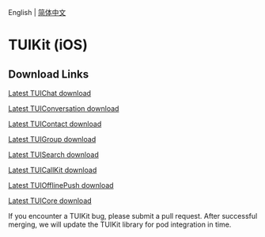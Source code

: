 English | [简体中文](./README_ZH.md)

# TUIKit (iOS)

## Download Links

[Latest TUIChat download](https://im.sdk.cloud.tencent.cn/download/tuikit/6.7.3184/ios/TUIChat.zip)

[Latest TUIConversation download](https://im.sdk.cloud.tencent.cn/download/tuikit/6.7.3184/ios/TUIConversation.zip)

[Latest TUIContact download](https://im.sdk.cloud.tencent.cn/download/tuikit/6.7.3184/ios/TUIContact.zip)

[Latest TUIGroup download](https://im.sdk.cloud.tencent.cn/download/tuikit/6.7.3184/ios/TUIGroup.zip)

[Latest TUISearch download](https://im.sdk.cloud.tencent.cn/download/tuikit/6.7.3184/ios/TUISearch.zip)

[Latest TUICallKit download](https://im.sdk.cloud.tencent.cn/download/tuikit/6.6.3184/ios/TUICallKit.zip)

[Latest TUIOfflinePush download](https://im.sdk.cloud.tencent.cn/download/tuikit/6.7.3184/ios/TUIOfflinePush.zip)

[Latest TUICore download](https://im.sdk.cloud.tencent.cn/download/tuikit/6.7.3184/ios/TUICore.zip)

If you encounter a TUIKit bug, please submit a pull request. After successful merging, we will update the TUIKit library for pod integration in time.